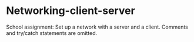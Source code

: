 # Networking-client-server

School assignment: Set up a network with a server and a client. Comments and try/catch statements are omitted.
